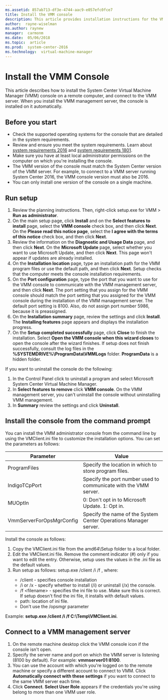 ```yaml
---
ms.assetid: 857ab713-df3e-4744-aac9-e057efc0fce7
title: Install the VMM console
description: This article provides installation instructions for the VMM console
author:  rayne-wiselman
ms.author: raynew
manager:  carmonm
ms.date:  05/06/2018
ms.topic:  article
ms.prod:  system-center-2016
ms.technology:  virtual-machine-manager
---
```


# Install the VMM Console

This article describes how to install the System Center Virtual Machine Manager (VMM) console on a remote computer, and connect to the VMM server. When you install the VMM management server, the console is installed on it automatically.


## Before you start

- Check the supported operating systems for the console that are detailed in the system requirements.
- Review and ensure you meet the system requirements. Learn about [system requirements 2016](system-reqs.md) and [system requirements 1801](system-reqs-1801.md).
- Make sure you have at least local administrator permissions on the computer on which you're installing the console.
- The VMM version of the console must match the System Center version of the VMM server. For example, to connect to a VMM server running System Center 2016, the VMM console version must also be 2016.
- You can only install one version of the console on a single machine.

## Run setup

1. Review the planning instructions. Then, right-click setup.exe for VMM > **Run as administrator**.
1. On the main setup page, click **Install** and on the **Select features to install** page, select the **VMM console** check box, and then click **Next**. On the **Please read this notice page**, select the **I agree with the terms of this notice** check box, and then click **Next**.
1. Review the information on the **Diagnostic and Usage Data** page, and then click **Next**. On the **Microsoft Update** page, select whether you want to use Microsoft Update, and then click **Next**. This page won't appear if updates are already installed.
1. On the **Installation location** page, type an installation path for the VMM program files or use the default path, and then click **Next**. Setup checks that the computer meets the console installation requirements.
1. On the **Port configuration** page, type the port that you want to use for the VMM console to communicate with the VMM management server, and then click **Next**. The port setting that you assign for the VMM console should match the port setting that you assigned for the VMM console during the installation of the VMM management server. The default port setting is 8100. Also, do not assign port number 5986, because it is preassigned.
1. On the **Installation summary** page, review the settings and click **Install**. The **Installing features** page appears and displays the installation progress.
1. On the **Setup completed successfully** page, click **Close** to finish the installation. Select **Open the VMM console when this wizard closes** to open the console after the wizard finishes. If setup does not finish successfully, consult the log files in the **%SYSTEMDRIVE%\ProgramData\VMMLogs** folder. **ProgramData** is a hidden folder.

If you want to uninstall the console do the following:

1. In the Control Panel click to uninstall a program and select Microsoft System Center Virtual Machine Manager.
2. In **Select features to remove** click **VMM console**. On the VMM management server, you can't uninstall the console without uninstalling VMM management.
3. In **Summary** review the settings and click **Uninstall**.

## Install the console from the command prompt

You can install the VMM administrator console from the command line by using the VMClient.ini file to customize the installation options. You can set the parameters as follows:

**Parameter** | **Value**
--- | ---
ProgramFiles | Specify the location in which to store program files.
IndigoTCpPort | Specify the port number used to communicate with the VMM server.
MUOptIn | 0: Don't opt in to Microsoft Update. 1: Opt in.
VmmServerForOpsMgrConfig | Specify the name of the System Center Operations Manager server.

Install the console as follows:


1. Copy the VMClient.ini file from the amd64\Setup folder to a local folder.
2. Edit the VMClient.ini file. Remove the comment indicator (#) only if you want to edit the entry. Otherwise, setup uses the values in the .ini file as the default values.
3. Run setup as follows: setup.exe /client /i /f <path>, where:
    - /client - specifies console installation
    - /i or /x - specify whether to install (/i) or uninstall (/x) the console.
    - /f &lt;filename&gt; - specifies the ini file to use. Make sure this is correct. If setup doesn't find the ini file, it installs with default values.
    - path: location of ini file.
    - Don't use the /opsmgr parameter

Example: **setup.exe /client /i /f C:\Temp\VMClient.ini**.

## Connect to a VMM management server

1. On the remote machine desktop click the VMM console icon if the console isn't open.
1. Specify the server name and port on which the VMM server is listening (8100 by default). For example: **vmmserver01:8100**.
1. You can use the account with which you're logged on to the remote machine or specify a different account to connect to VMM. Click **Automatically connect with these settings** if you want to connect to the same VMM server each time.
1. Click **Connect**. **Select User Role** appears if the credentials you're using belong to more than one VMM user role.
